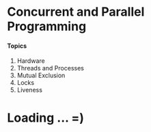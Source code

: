 # Concurrent and Parallel Programming
#### Topics
<ol>
  <li>Hardware 
  <li>Threads and Processes 
  <li>Mutual Exclusion 
  <li>Locks 
  <li>Liveness
</ol>

# Loading ... =)
